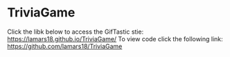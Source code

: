 # TriviaGame
Click the libk below to access the GifTastic stie: https://lamars18.github.io/TriviaGame/ To view code click the following link: https://github.com/lamars18/TriviaGame
